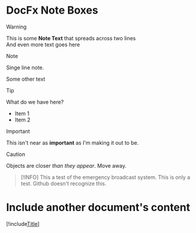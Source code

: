# DocFx Note Boxes


> [!WARNING]
> This is some **Note Text**
> that spreads across two lines  
> And even more text goes here

> [!NOTE]
> Singe line note.

Some other text

> [!TIP]
> What do we have here?
> * Item 1
> * Item 2

> [!IMPORTANT]
> This isn't near as **important** as I'm making
> it out to be.


> [!CAUTION]
> Objects are closer *than they appear*. Move away.

> [!INFO]
> This a test of the emergency broadcast system. This is only a test. Github doesn't recognize this.

# Include another document's content 

[!include[Title](Tables.md)]